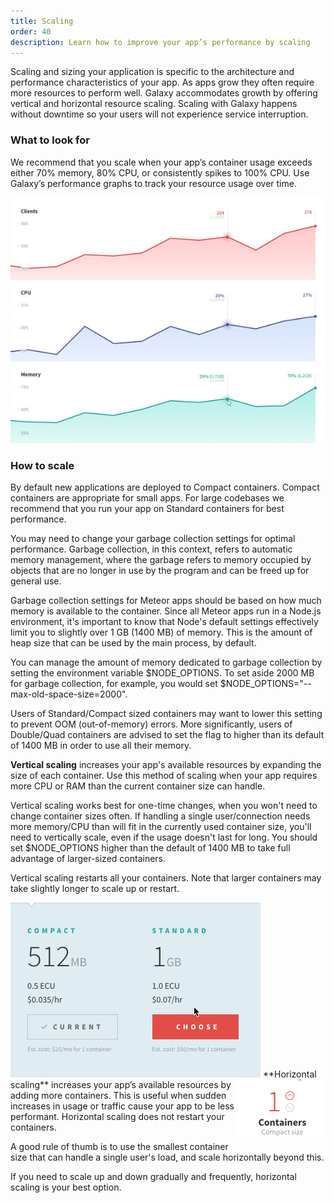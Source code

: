 ```yaml
---
title: Scaling
order: 40
description: Learn how to improve your app’s performance by scaling
---
```


Scaling and sizing your application is specific to the architecture and performance characteristics of your app. As apps grow they often require more resources to perform well. Galaxy accommodates growth by offering vertical and horizontal resource scaling. Scaling with Galaxy happens without downtime so your users will not experience service interruption.

<h3 id="what-to-look-for">What to look for</h3>

We recommend that you scale when your app’s container usage exceeds either 70% memory, 80% CPU, or consistently spikes to 100% CPU. Use Galaxy’s performance graphs to track your resource usage over time. 

<img src="images/email-galaxy-performance-graphs-600x468.jpg" style="">

<h3 id="how-to">How to scale</h3>

By default new applications are deployed to Compact containers. Compact containers are appropriate for small apps. For large codebases we recommend that you run your app on Standard containers for best performance.

You may need to change your garbage collection settings for optimal performance. Garbage collection, in this context, refers to automatic memory management, where the garbage refers to memory occupied by objects that are no longer in use by the program and can be freed up for general use.

Garbage collection settings for Meteor apps should be based on how much memory is available to the container. Since all Meteor apps run in a Node.js environment, it's important to know that Node's default settings effectively limit you to slightly over 1 GB (1400 MB) of memory. This is the amount of heap size that can be used by the main process, by default.

You can manage the amount of memory dedicated to garbage collection by setting the environment variable $NODE_OPTIONS. To set aside 2000 MB for garbage collection, for example, you would set $NODE_OPTIONS="--max-old-space-size=2000".

Users of Standard/Compact sized containers may want to lower this setting to prevent OOM (out-of-memory) errors. More significantly, users of Double/Quad containers are advised to set the flag to higher than its default of 1400 MB in order to use all their memory.

**Vertical scaling** increases your app's available resources by expanding the size of each container. Use this method of scaling when your app requires more CPU or RAM than the current container size can handle.

Vertical scaling works best for one-time changes, when you won't need to change container sizes often. If handling a single user/connection needs more memory/CPU than will fit in the currently used container size, you'll need to vertically scale, even if the usage doesn't last for long. You should set $NODE_OPTIONS higher than the default of 1400 MB to take full advantage of larger-sized containers.

Vertical scaling restarts all your containers. Note that larger containers may take slightly longer to scale up or restart.

<img src="images/container-upsize.gif" style="">

<img src="images/email-scale-up.gif" style="float:right">
**Horizontal scaling** increases your app’s available resources by adding more containers. This is useful when sudden increases in usage or traffic cause your app to be less performant. Horizontal scaling does not restart your containers.

A good rule of thumb is to use the smallest container size that can handle a single user's load, and scale horizontally beyond this.

If you need to scale up and down gradually and frequently, horizontal scaling is your best option.
